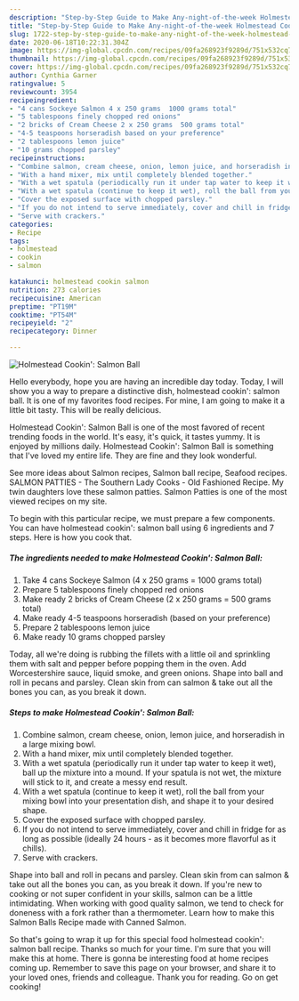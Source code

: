 ```yaml
---
description: "Step-by-Step Guide to Make Any-night-of-the-week Holmestead Cookin&amp;#39;: Salmon Ball"
title: "Step-by-Step Guide to Make Any-night-of-the-week Holmestead Cookin&amp;#39;: Salmon Ball"
slug: 1722-step-by-step-guide-to-make-any-night-of-the-week-holmestead-cookin-and-39-salmon-ball
date: 2020-06-18T10:22:31.304Z
image: https://img-global.cpcdn.com/recipes/09fa268923f9289d/751x532cq70/holmestead-cookin-salmon-ball-recipe-main-photo.jpg
thumbnail: https://img-global.cpcdn.com/recipes/09fa268923f9289d/751x532cq70/holmestead-cookin-salmon-ball-recipe-main-photo.jpg
cover: https://img-global.cpcdn.com/recipes/09fa268923f9289d/751x532cq70/holmestead-cookin-salmon-ball-recipe-main-photo.jpg
author: Cynthia Garner
ratingvalue: 5
reviewcount: 3954
recipeingredient:
- "4 cans Sockeye Salmon 4 x 250 grams  1000 grams total"
- "5 tablespoons finely chopped red onions"
- "2 bricks of Cream Cheese 2 x 250 grams  500 grams total"
- "4-5 teaspoons horseradish based on your preference"
- "2 tablespoons lemon juice"
- "10 grams chopped parsley"
recipeinstructions:
- "Combine salmon, cream cheese, onion, lemon juice, and horseradish in a large mixing bowl."
- "With a hand mixer, mix until completely blended together."
- "With a wet spatula (periodically run it under tap water to keep it wet), ball up the mixture into a mound. If your spatula is not wet, the mixture will stick to it, and create a messy end result."
- "With a wet spatula (continue to keep it wet), roll the ball from your mixing bowl into your presentation dish, and shape it to your desired shape."
- "Cover the exposed surface with chopped parsley."
- "If you do not intend to serve immediately, cover and chill in fridge for as long as possible (ideally 24 hours - as it becomes more flavorful as it chills)."
- "Serve with crackers."
categories:
- Recipe
tags:
- holmestead
- cookin
- salmon

katakunci: holmestead cookin salmon 
nutrition: 273 calories
recipecuisine: American
preptime: "PT19M"
cooktime: "PT54M"
recipeyield: "2"
recipecategory: Dinner

---
```



![Holmestead Cookin&#39;: Salmon Ball](https://img-global.cpcdn.com/recipes/09fa268923f9289d/751x532cq70/holmestead-cookin-salmon-ball-recipe-main-photo.jpg)

Hello everybody, hope you are having an incredible day today. Today, I will show you a way to prepare a distinctive dish, holmestead cookin&#39;: salmon ball. It is one of my favorites food recipes. For mine, I am going to make it a little bit tasty. This will be really delicious.

Holmestead Cookin&#39;: Salmon Ball is one of the most favored of recent trending foods in the world. It's easy, it's quick, it tastes yummy. It is enjoyed by millions daily. Holmestead Cookin&#39;: Salmon Ball is something that I've loved my entire life. They are fine and they look wonderful.

See more ideas about Salmon recipes, Salmon ball recipe, Seafood recipes. SALMON PATTIES - The Southern Lady Cooks - Old Fashioned Recipe. My twin daughters love these salmon patties. Salmon Patties is one of the most viewed recipes on my site.


To begin with this particular recipe, we must prepare a few components. You can have holmestead cookin&#39;: salmon ball using 6 ingredients and 7 steps. Here is how you cook that.

<!--inarticleads1-->

##### The ingredients needed to make Holmestead Cookin&#39;: Salmon Ball:

1. Take 4 cans Sockeye Salmon (4 x 250 grams = 1000 grams total)
1. Prepare 5 tablespoons finely chopped red onions
1. Make ready 2 bricks of Cream Cheese (2 x 250 grams = 500 grams total)
1. Make ready 4-5 teaspoons horseradish (based on your preference)
1. Prepare 2 tablespoons lemon juice
1. Make ready 10 grams chopped parsley


Today, all we&#39;re doing is rubbing the fillets with a little oil and sprinkling them with salt and pepper before popping them in the oven. Add Worcestershire sauce, liquid smoke, and green onions. Shape into ball and roll in pecans and parsley. Clean skin from can salmon &amp; take out all the bones you can, as you break it down. 

<!--inarticleads2-->

##### Steps to make Holmestead Cookin&#39;: Salmon Ball:

1. Combine salmon, cream cheese, onion, lemon juice, and horseradish in a large mixing bowl.
1. With a hand mixer, mix until completely blended together.
1. With a wet spatula (periodically run it under tap water to keep it wet), ball up the mixture into a mound. If your spatula is not wet, the mixture will stick to it, and create a messy end result.
1. With a wet spatula (continue to keep it wet), roll the ball from your mixing bowl into your presentation dish, and shape it to your desired shape.
1. Cover the exposed surface with chopped parsley.
1. If you do not intend to serve immediately, cover and chill in fridge for as long as possible (ideally 24 hours - as it becomes more flavorful as it chills).
1. Serve with crackers.


Shape into ball and roll in pecans and parsley. Clean skin from can salmon &amp; take out all the bones you can, as you break it down. If you&#39;re new to cooking or not super confident in your skills, salmon can be a little intimidating. When working with good quality salmon, we tend to check for doneness with a fork rather than a thermometer. Learn how to make this Salmon Balls Recipe made with Canned Salmon. 

So that's going to wrap it up for this special food holmestead cookin&#39;: salmon ball recipe. Thanks so much for your time. I'm sure that you will make this at home. There is gonna be interesting food at home recipes coming up. Remember to save this page on your browser, and share it to your loved ones, friends and colleague. Thank you for reading. Go on get cooking!

